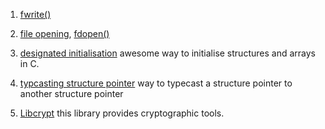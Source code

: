 1. [fwrite()](https://www.tutorialspoint.com/c_standard_library/c_function_fwrite.htm)

2. [file opening](https://linux.die.net/man/3/fdopen), [fdopen()](https://stackoverflow.com/questions/15110642/how-to-fdopen-as-open-with-the-same-mode-and-flags#:~:text=The%20fdopen()%20function%20associates,of%20the%20stdio%20library%20routines.)

3. [designated initialisation](https://www.geeksforgeeks.org/designated-initializers-c/)
awesome way to initialise structures and arrays in C.

4. [typcasting structure pointer](https://stackoverflow.com/questions/3766229/casting-one-struct-pointer-to-another-c)
way to typecast a structure pointer to another structure pointer

5. [Libcrypt](https://www.gnupg.org/documentation/manuals/gcrypt/index.html#SEC_Contents)
this library provides cryptographic tools.

